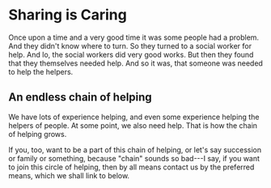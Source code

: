 # Sharing is Caring

Once upon a time and a very good time it was some people had a problem.  And they didn't know where to turn.  So they turned to a social worker for help.  And lo, the social workers did very good works.  But then they found that they themselves needed help.  And so it was, that someone was needed to help the helpers.

## An endless chain of helping

We have lots of experience helping, and even some experience helping the helpers of people.  At some point, we also need help.  That is how the chain of helping grows.

If you, too, want to be a part of this chain of helping, or let's say succession or family or something, because "chain" sounds so bad---I say, if you want to join this circle of helping, then by all means contact us by the preferred means, which we shall link to below.
